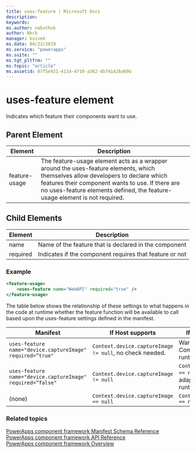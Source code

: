 ```yaml
---
title: uses-feature | Microsoft Docs
description: 
keywords:
ms.author: nabuthuk
author: Nkrb
manager: kvivek
ms.date: 04/23/2019
ms.service: "powerapps"
ms.suite: ""
ms.tgt_pltfrm: ""
ms.topic: "article"
ms.assetid: 87f5e921-4114-4710-a362-db741426a69b
---
```


# uses-feature element

Indicates which feature their components want to use.

## Parent Element

|Element|Description|
|--|--|
|feature-usage|The feature-usage element acts as a wrapper around the uses-feature elements, which themselves allow developers to declare which features their component wants to use. If there are no uses-feature elements defined, the feature-usage element is not required.|

## Child Elements

|Element|Description|
|--|--|
|name|Name of the feature that is declared in the component|
|required|Indicates if the component requires that feature or not|


### Example 

```XML
<feature-usage>
    <uses-feature name="WebAPI" required="true" />
</feature-usage>
```

The table below shows the relationship of these settings to what happens in the code at runtime whether the feature function will be available to call based upon the uses-feature settings defined in the manifest.

|Manifest|If Host supports|If Host doesn't support|
|----|----|-----|
|`uses-feature name="device.captureImage" required=”true"`|`Context.device.captureImage != null`, no check needed.|Warning at design time. Component load will  fail at runtime.|
|`uses-feature name="device.captureImage" required=”false"`|`Context.device.captureImage != null`|`Context.device.captureImage == null`, component can adaptively check this at runtime. |
|(none)|`Context.device.captureImage == null` |`Context.device.captureImage == null` |

### Related topics

[PowerApps component framework Manifest Schema Reference](index.md)<br/>
[PowerApps component framework API Reference](../reference/index.md)<br/>
[PowerApps component framework Overview](../overview.md)